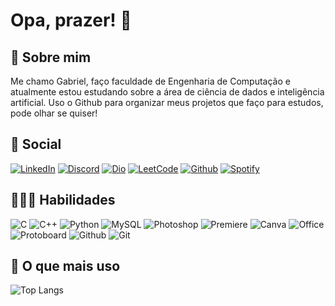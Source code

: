 # Opa, prazer! 👋

## 📃 Sobre mim 

Me chamo Gabriel, faço faculdade de Engenharia de Computação e atualmente estou estudando sobre a área de ciência de dados e inteligência artificial. Uso o Github para organizar meus projetos que faço para estudos, pode olhar se quiser! 

## 📱 Social

[![LinkedIn](https://img.shields.io/badge/LinkedIn-000?style=for-the-badge&logo=linkedin&logoColor=0E76A8)](https://www.linkedin.com/in/gabrieldrebello/)
[![Discord](https://img.shields.io/badge/Discord-000?style=for-the-badge&logo=discord)](https://discordapp.com/users/384806869295955979)
[![Dio](https://img.shields.io/badge/Dio-000?style=for-the-badge&logo=icloud)](https://web.dio.me/users/gabrieldorneles2004)
[![LeetCode](https://img.shields.io/badge/-LeetCode-000?style=for-the-badge&logo=LeetCode&logoColor=yellow)](https://leetcode.com/GauterX/)
[![Github](https://img.shields.io/badge/GitHub-000?style=for-the-badge&logo=github&logoColor=white)](https://github.com/Rebellows)
[![Spotify](https://img.shields.io/badge/Spotify-000?&style=for-the-badge&logo=spotify&logoColor=green)](https://open.spotify.com/user/31koh6ulnkkph4uum6ag3ljsvzwu)

## 👨🏻‍💻 Habilidades 

![C](https://img.shields.io/badge/C-000?style=for-the-badge&logo=c)
![C++](https://img.shields.io/badge/C%2B%2B-000?style=for-the-badge&logo=c%2B%2B&logoColor=00599C)
![Python](https://img.shields.io/badge/Python-000?style=for-the-badge&logo=python&logoColor=yellow)
![MySQL](https://img.shields.io/badge/MySQL-000?style=for-the-badge&logo=mysql&logoColor=white)
![Photoshop](https://img.shields.io/badge/Photoshop-000?style=for-the-badge&logo=Adobe%20Photoshop&logoColor=blue)
![Premiere](https://img.shields.io/badge/Premiere-000?style=for-the-badge&logo=Adobe%20Premiere%20Pro&logoColor=darkblue)
![Canva](https://img.shields.io/badge/Canva-000?&style=for-the-badge&logo=Canva&logoColor=skyblue)
![Office](https://img.shields.io/badge/Office-000?style=for-the-badge&logo=microsoft-office&logoColor=orange)
![Protoboard](https://img.shields.io/badge/Protoboard-000?style=for-the-badge&logo=chakra-ui&logoColor=darkgreen)
![Github](https://img.shields.io/badge/GitHub-000?style=for-the-badge&logo=github&logoColor=white)
![Git](https://img.shields.io/badge/GIT-000?style=for-the-badge&logo=git&logoColor=lightorange)

## 🔬 O que mais uso 

![Top Langs](https://github-readme-stats.vercel.app/api/top-langs/?username=Rebellows&layout=compact)
